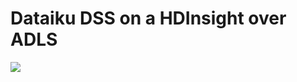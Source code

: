 # Dataiku DSS on a HDInsight over ADLS

<a href="https://portal.azure.com/#create/Microsoft.Template/uri/https%3A%2F%2Fraw.githubusercontent.com%2Fdataiku%2Fdataiku-contrib%2Fmaster%2Fmicrosoft%2Fsolution-templates%2Fhdinsight-adls-sql-dss%2Fazuredeploy.json" target="_blank">
    <img src="http://azuredeploy.net/deploybutton.png"/>
</a>
